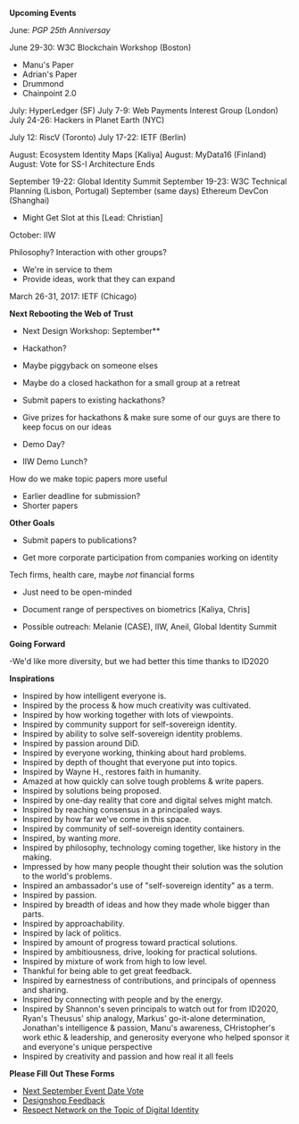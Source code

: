 **Upcoming Events**

June: _PGP 25th Anniversay_

June 29-30: W3C Blockchain Workshop (Boston)
- Manu's Paper
- Adrian's Paper
- Drummond
- Chainpoint 2.0

July: HyperLedger (SF)
July 7-9: Web Payments Interest Group (London)
July 24-26: Hackers in Planet Earth (NYC)

July 12: RiscV (Toronto)
July 17-22: IETF (Berlin)

August: Ecosystem Identity Maps [Kaliya]
August: MyData16 (Finland)
August: Vote for SS-I Architecture Ends

September 19-22: Global Identity Summit
September 19-23: W3C Technical Planning (Lisbon, Portugal)
September (same days) Ethereum DevCon (Shanghai)
- Might Get Slot at this [Lead: Christian]

October: IIW

Philosophy? Interaction with other groups?
- We're in service to them
- Provide ideas, work that they can expand

March 26-31, 2017: IETF (Chicago)

**Next Rebooting the Web of Trust**

- Next Design Workshop: September**

- Hackathon?
- Maybe piggyback on someone elses
- Maybe do a closed hackathon for a small group at a retreat
- Submit papers to existing hackathons?
- Give prizes for hackathons & make sure some of our guys are there to keep focus on our ideas

- Demo Day?
- IIW Demo Lunch?

How do we make topic papers more useful
- Earlier deadline for submission?
- Shorter papers

**Other Goals**

- Submit papers to publications?

- Get more corporate participation from companies working on identity

Tech firms, health care, maybe *not* financial forms
- Just need to be open-minded

- Document range of perspectives on biometrics [Kaliya, Chris]
- Possible outreach: Melanie (CASE), IIW, Aneil, Global Identity Summit
 
**Going Forward**

-We'd like more diversity, but we had better this time thanks to ID2020

**Inspirations**

- Inspired by how intelligent everyone is.
- Inspired by the process & how much creativity was cultivated.
- Inspired by how working together with lots of viewpoints.
- Inspired by community support for self-sovereign identity.
- Inspired by ability to solve self-sovereign identity problems.
- Inspired by passion around DiD. 
- Inspired by everyone working, thinking about hard problems.
- Inspired by depth of thought that everyone put into topics.
- Inspired by Wayne H., restores faith in humanity.
- Amazed at how quickly can solve tough problems & write papers.
- Inspired by solutions being proposed.
- Inspired by one-day reality that core and digital selves might match.
- Inspired by reaching consensus in a principaled ways.
- Inspired by how far we've come in this space.
- Inspired by community of self-sovereign identity containers.
- Inspired, by wanting _more_. 
- Inspired by philosophy, technology coming together, like history in the making.
- Impressed by how many people thought their solution was the solution to the world's problems.
- Inspired an ambassador's use of "self-sovereign identity" as a term.
- Inspired by passion.
- Inspired by breadth of ideas and how they made whole bigger than parts.
- Inspired by approachability.
- Inspired by lack of politics.
- Inspired by amount of progress toward practical solutions.
- Inspired by ambitiousness, drive, looking for practical solutions.
- Inspired by mixture of work from high to low level.
- Thankful for being able to get great feedback.
- Inspired by earnestness of contributions, and principals of openness and sharing.
- Inspired by connecting with people and by the energy.
- Inspired by Shannon's seven principals to watch out for from ID2020, Ryan's Theusus' ship analogy, Markus' go-it-alone determination, Jonathan's intelligence & passion, Manu's awareness, CHristopher's work ethic & leadership, and generosity everyone who helped sponsor it and everyone's unique perspective
- Inspired by creativity and passion and how real it all feels

**Please Fill Out These Forms**

- [Next September Event Date Vote](http://bit.ly/1TsEuNr)
- [Designshop Feedback](http://bit.ly/1qD0uNr)
- [Respect Network on the Topic of Digital Identity](http://svy.mk/20ne6ZA)
